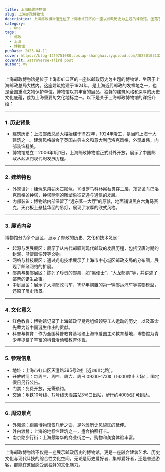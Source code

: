 ```yaml
---
title: 上海邮政博物馆
slug: 上海邮政博物馆
description: 上海邮政博物馆是位于上海市虹口区的一座以邮政历史为主题的博物馆，坐落于上海邮政总局大楼内。这座建筑始建于1924年，是上海近代邮政的发祥地之一，也是全国重点文物保护单位。
category:
  - One
tags:
  - 邮政
  - 上海
  - 博物馆
pubDate: 2023-04-11
cover: https://blog-1259751088.cos.ap-shanghai.myqcloud.com/20250103132215717.png?imageSlim
coverAlt: AstroVerse-Third post
author: VV
---
```


上海邮政博物馆是位于上海市虹口区的一座以邮政历史为主题的博物馆，坐落于上海邮政总局大楼内。这座建筑始建于1924年，是上海近代邮政的发祥地之一，也是全国重点文物保护单位。博物馆以其丰富的展品、独特的建筑风格和深厚的历史文化底蕴，成为上海重要的文化地标之一。以下是关于上海邮政博物馆的详细介绍：

---

### 1. 历史背景
- 建筑历史：上海邮政总局大楼始建于1922年，1924年竣工，是当时上海十大建筑之一。建筑风格融合了英国古典主义和意大利巴洛克风格，外观雄伟，内部装饰精美。
- 博物馆成立：2006年1月1日，上海邮政博物馆正式对外开放，展示了中国邮政从起源到现代的发展历程。

---

### 2. 建筑特色
- 外观设计：建筑采用花岗石砌筑，19根罗马科林斯柱贯穿三层，顶部设有巴洛克风格的钟塔，钟塔两侧的雕塑象征交通与通信的发展。
- 内部装饰：博物馆内部保留了“远东第一大厅”的原貌，地面铺设黑白六角马赛克，天花板上悬挂华丽的吊灯，展现了浓厚的欧式风格。

---

### 3. 展览内容
博物馆分为多个展区，展示了邮政的历史、文化和技术发展：
- 起源与发展展区：展示了从古代邮驿到现代邮政的发展历程，包括汉唐时期的封泥、驿使画像砖等文物。
- 网络与科技展区：通过光电技术展示了上海市中心城区邮政支局的分布图，展现了邮政网络的扩展。
- 邮票与集邮展区：陈列了珍贵的邮票，如“黑便士”、“大龙邮票”等，并讲述了邮票的诞生故事。
- 中庭展区：展示了大清邮政马车、1917年购置的第一辆邮运汽车等实物模型，还原了历史场景。

---

### 4. 文化意义
- 红色教育：博物馆记录了上海邮政早期党组织领导工人运动的历史，以及革命先辈为新中国诞生作出的贡献。
- 科普与教育：作为全国科普教育基地和上海市爱国主义教育基地，博物馆为青少年提供了丰富的科普活动和教育体验。

---

### 5. 参观信息
- 地址：上海市虹口区天潼路395号2楼（近四川北路）。
- 开放时间：每周三、周四、周六、周日 09:00-17:00（16:00停止入场），国定假日另行公告。
- 门票：免费开放，无需预约。
- 交通：地铁10号线、12号线天潼路站3号口出站，步行约400米即可到达。

---

### 6. 周边景点
- 外滩源：距离博物馆仅几步之遥，是外滩历史风貌区的延伸。
- 外白渡桥：上海的地标性建筑之一，适合拍照打卡。
- 南京路步行街：上海最繁华的商业街之一，购物和美食体验丰富。

---

上海邮政博物馆不仅是一座展示邮政历史的博物馆，更是一座融合建筑艺术、历史文化与现代科技的综合性文化空间。无论是历史爱好者、集邮爱好者，还是普通游客，都能在这里感受到独特的文化魅力。